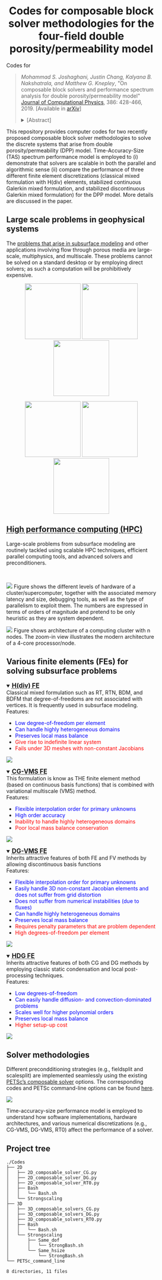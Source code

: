 <style>
* {
  box-sizing: border-box;
}

.column {
  float: left;
  width: 33.33%;
  padding: 5px;
}

/* Clearfix (clear floats) */
.row::after {
  content: "";
  clear: both;
  display: table;
}
</style>
<center> <h1> Codes for composable block solver methodologies for the four-field double porosity/permeability model </h1> </center>

Codes for 
><i>Mohammad S. Joshaghani, Justin Chang, Kalyana B. Nakshatrala, and Matthew G. Knepley</i>, "On composable block solvers and performance spectrum analysis for double porosity/permeability model" [Journal of Computational Physics](https://www.sciencedirect.com/science/article/pii/S0021999119301378), 386: 428-466, 2019. [Available in [arXiv](https://arxiv.org/abs/1808.08328)]
>
><details><summary>[Abstract]</summary>
><p> 
>The objective of this paper is twofold. First, we propose two composable block solver methodologies to solve the discrete systems that arise from finite element discretizations of the double porosity/permeability (DPP) model. The DPP model, which is a four-field mathematical model, describes the flow of a single-phase incompressible fluid in a porous medium with two distinct pore-networks and with a possibility of mass transfer between them. Using the composable solvers feature available in PETSc and the finite element libraries available under the Firedrake Project, we illustrate two different ways by which one can effectively precondition these large systems of equations. Second, we employ the recently developed performance model called the Time-Accuracy-Size (TAS) spectrum to demonstrate that the proposed composable block solvers are scalable in both the parallel and algorithmic sense. Moreover, we utilize this spectrum analysis to compare the performance of three different finite element discretizations (classical mixed formulation with H(div) elements, stabilized continuous Galerkin mixed formulation, and stabilized discontinuous Galerkin mixed formulation) for the DPP model. Our performance spectrum analysis demonstrates that the composable block solvers are fine choices for any of these three finite element discretizations. Sample computer codes are provided to illustrate how one can easily implement the proposed block solver methodologies through PETSc command line options. 
></p>
></details>

This repository provides computer codes for two recently proposed composable block solver methodologies to solve the discrete systems that arise from double porosity/permeability (DPP) model. 
Time-Accuracy-Size (TAS) spectrum performance model is employed to (i) demonstrate that solvers are scalable in both the parallel and algorithmic sense (ii) compare the performance of three different finite element discretizations (classical mixed formulation with H(div) elements, stabilized continuous Galerkin mixed formulation, and stabilized discontinuous Galerkin mixed formulation) for the DPP model. More details are discussed in the paper.

<h2> Large scale problems in geophysical systems </h2>
The <a href="#large_images"> problems that arise in subsurface modeling</a> and other applications involving flow through porous media are large-scale, multiphysics, and multiscale. These problems cannot be solved on a standard desktop or by employing direct solvers; as such a computation will be prohibitively expensive. 
</br>

<p align="middle" id="large_images">
  <img src="Figures/Large_scale/Karst network.jpg" width="150" />
  <img src="Figures/Large_scale/Geothermal_energies.jpg" width="150" /> 
  <img src="Figures/Large_scale/C02_Sequestration.png" width="150" />
</p>
<p align="middle">
  <img src="Figures/Large_scale/EOR2.png" width="150" />
  <img src="Figures/Large_scale/Contaminant_hydrology2.png" width="150" /> 
  <img src="Figures/Large_scale/Li_ion_final.svg" width="150" />
</p>

<!-- <div class="row" id="large_images"> -->
<!--   <div class="column"> -->
<!--   <center> Karst network </center> -->
<!--     <img src="Figures/Large_scale/Karst network.jpg" alt="Karst network" style="width:100%"> -->
<!--   </div> -->
<!--   <div class="column"> -->
<!--   <center> Geothermal energy</center> -->
<!--     <img src="Figures/Large_scale/Geothermal_energies.jpg" alt="Geothermal energies" style="width:100%"> -->
<!--   </div> -->
<!--   <div class="column"> -->
<!--   <center>Carbon capture and storage</center> -->
<!--     <img src="Figures/Large_scale/C02_Sequestration.png" alt="Carbon capture and storage" style="width:100%"> -->
<!--   </div> -->
<!-- </div> -->
<!-- <div class="row"> -->
<!--   <div class="column"> -->
<!--   <center>Hydrocarbon recovery</center> -->
<!--     <img src="Figures/Large_scale/EOR2.png" alt="Hydrocarbon recovery" style="width:100%"> -->
<!--   </div> -->
<!--   <div class="column"> -->
<!--   <center>contaminant hydrology</center> -->
<!--     <img src="Figures/Large_scale/Contaminant_hydrology2.png" alt="contaminant hydrology" style="width:100%"> -->
<!--   </div> -->
<!--   <div class="column"> -->
<!--   <center>Fuel cell</center> -->
<!--     <img src="Figures/Large_scale/Li_ion_final.svg" alt="Fuel cell" style="width:100%"> -->
<!--   </div> -->
<!-- </div> -->

## <abbr title='Understanding how to optimally utilize the computational and memory resources on modern hardware architecture is vital to achieving High Performance Computing'> High performance computing (HPC)</abbr>
Large-scale problems from subsurface modeling are routinely tackled using 
 scalable HPC techniques, efficient parallel computing tools, and advanced solvers and preconditioners.

<br>

![](./Figures/Large_scale/HPC-diagram.svg)
Figure shows the different levels of hardware of a cluster/supercomputer, together with the associated memory latency and size, debugging tools, as well as the type of parallelism to exploit them. The numbers are expressed in terms of orders of magnitude and pretend to be only heuristic as they are system dependent.


![](./Figures/Large_scale/Graph.svg)
Figure shows architecture of a computing cluster with n nodes. The zoom-in view illustrates the modern architecture of a 4-core processor/node.
## Various finite elements (FEs) for solving subsurface problems
<details open><summary> <big> <abbr title='Classes of H(div) finite element discretization such as RT, RTN, BDM, BDFM'><b>H(div) FE</b></abbr></big>
</summary>
Classical mixed formulation such as RT, RTN, BDM, and BDFM that degree-of-freedoms are not associated with vertices.
It is frequently used in subsurface modeling. <br>
Features:
<ul>
<li>
<font color=blue> Low degree-of-freedom per element </font>
</li>
<li>
<font color=blue>Can handle highly heterogeneous domains</font>
</li>
<li>
<font color=blue>Preserves local mass balance</font>
</li>
<li>
<font color=red>Give rise to indefinite linear system</font>
</li>
<li>
<font color=red>Fails under 3D meshes with non-constant Jacobians</font>
</li>
</ul>

![](./Figures/Hdiv.svg)
</details>

<details open><summary> <big> <abbr title='Stabilized mixed continuous Galerkin formulation (CG-VMS)'><b>CG-VMS FE</b></abbr></big>
</summary>
This formulation is know as THE finite element method (based on continuous basis functions) that is combined with 
variational multiscale (VMS) method.<br>
Features:
<ul>
<li>
<font color=blue>Flexible interpolation order for primary unknowns</font>
</li>
<li>
<font color=blue>High order accuracy</font>
</li>
<li>
<font color=red>Inability to handle highly heterogeneous domains</font>
</li>
<li>
<font color=red>Poor local mass balance conservation</font>
</li>
</ul>

![](./Figures/CG-VMS.svg)
</details>
<details open><summary> <big> <abbr title='Stabilized mixed discontinuous Galerkin formulation (DG-VMS)'><b>DG-VMS FE</b></abbr></big>
</summary>
Inherits attractive features of both FE and FV methods by allowing discontinuous basis functions <br>
Features:
<ul>
<li>
<font color=blue>Flexible interpolation order for primary unknowns </font>
</li>
<li>
<font color=blue>Easily handle 3D non-constant Jacobian elements and does not suffer from grid distortion</font>
</li>
<li>
<font color=blue>Does not suffer from numerical instabilities (due to fluxes)</font>
</li>
<li>
<font color=blue>Can handle highly heterogeneous domains</font>
</li>
<li>
<font color=blue>Preserves local mass balance</font>
</li>
<li>
<font color=red>Requires penalty parameters that are problem dependent</font>
</li>
<li>
<font color=red>High degrees-of-freedom per element</font>
</li>
</ul>

![](./Figures/DG-VMS.svg)
</details>
<details open><summary> <big> <abbr title='Hybridizable discontinuous Galerkin formulation (HDG)'><b>HDG FE</b></abbr></big>
</summary>
Inherits attractive features of both CG and DG methods by employing classic static condensation and local post-processing techniques. <br>
Features:
<ul>
<li>
<font color=blue>Low degrees-of-freedom</font>
</li>
<li>
<font color=blue>Can easily handle diffusion- and convection-dominated problems</font>
</li>
<li>
<font color=blue>Scales well for higher polynomial orders</font>
</li>
<li>
<font color=blue>Preserves local mass balance</font>
</li>
<li>
<font color=red>Higher setup-up cost</font>
</li>
</ul>

![](./Figures/HDG_schematic.svg)
</details>

## Solver methodologies
Different precondditioning strategies (e.g., fieldsplit and scalesplit) are implemented seamlessly using the existing [PETSc’s composable solver](https://www.mcs.anl.gov/petsc/documentation/linearsolvertable.html) options. The corresponding codes and PETSc command-line options can be found [here](./Codes/).


![](./Figures/Performance.svg)

Time-accuracy-size performance model is employed to understand how software implementations, hardware architectures, and
various numerical discretizations (e.g., CG-VMS, DG-VMS, RT0) affect the performance of a solver.

## Project tree
```
./Codes
├── 2D
│   ├── 2D_composable_solver_CG.py
│   ├── 2D_composable_solver_DG.py
│   ├── 2D_composable_solver_RT0.py
│   ├── Bash
│   │   └── Bash.sh
│   └── Strongscaling
├── 3D
│   ├── 3D_composable_solvers_CG.py
│   ├── 3D_composable_solvers_DG.py
│   ├── 3D_composable_solvers_RT0.py
│   ├── Bash
│   │   └── Bash.sh
│   └── Strongscaling
│       ├── Same_dof
│       │   └── StrongBash.sh
│       └── Same_hsize
│           └── StrongBash.sh
└── PETSc_command_line

8 directories, 11 files
```


